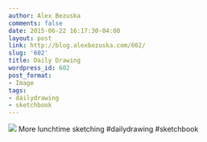 ```yaml
---
author: Alex Bezuska
comments: false
date: 2015-06-22 16:17:30-04:00
layout: post
link: http://blog.alexbezuska.com/602/
slug: '602'
title: Daily Drawing
wordpress_id: 602
post_format:
- Image
tags:
- dailydrawing
- sketchbook
---
```



![](/images/2015/06/tumblr_nqct96uP3F1u11b0ro1_1280.jpg)
More lunchtime sketching #dailydrawing #sketchbook
